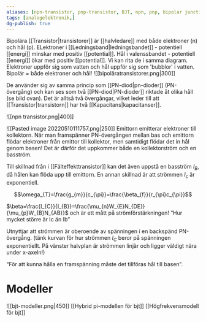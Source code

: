 ```yaml
---
aliases: [npn-transistor, pnp-transistor, BJT, npn, pnp, bipolar junction transistor]
tags: [analogelektronik,]
dg-publish: true
---
```

Bipolära [[Transistor|transistorer]] är [[halvledare]] med både elektroner (n) och hål (p). ELektroner i [[Ledningsband|ledningsbandet]] - potentiell [[energi]] minskar med positiv [[potential]]. Hål i valenssbandet - potentiell [[energi]] ökar med positiv [[potential]]. Vi kan rita de i samma diagram. Elektroner uppför sig som vatten och hål uppför sig som 'bubblor' i vatten. Bipolär = både elektroner och hål!
![[bipoläratransistorer.png|300]]

De använder sig av samma princip som [[PN-diod|pn-dioder]] (PN-övergång) och kan ses som två [[PN-diod|PN-dioder]] riktade åt olika håll (se bild ovan). Det är alltså två övergångar, vilket leder till att [[Transistor|transistorn]] har två [[Kapacitans|kapacitanser]].

![[npn transistor.png|400]]

![[Pasted image 20220510111757.png|250]]
Emittorn emitterar elektroner till kollektorn. När man framspänner PN-övergången mellan bas och emittorn flödar elektroner från emittor till kollektor, men samtidigt flödar det in hål genom basen! Det är därför det uppkommer både en kollektorström och en basström.


Till skillnad från i [[Fälteffekttransistor]] kan det även uppstå en basström $I_B$, då hålen kan flöda upp till emittorn. En annan skillnad är att strömmen $I_c$ är exponentiell.

$$\omega_{T}=\frac{g_{m}}{c_{\pi}}=\frac{\beta_{f}}{r_{\pi}c_{\pi}}$$

$\beta=\frac{I_{C}}{I_{B}}=\frac{\mu_{n}W_{E}N_{DE}}{\mu_{p}W_{B}N_{AB}}$ och är ett mått på strömförstärkningen! “Hur mycket större är Ic än Ib”


Utnyttjar att strömmen är oberoende av spänningen i en backspänd PN-övergång. (tänk kurvan för hur strömmen $I_{C}$ beror på spänningen exponentiellt. På vänster halvplan är strömmen linjär och ligger väldigt nära under x-axeln!) 

“För att kunna hålla en framspänning måste det tillföras hål till basen”. 



# Modeller
![[bjt-modeller.png|450]]
[[Hybrid pi-modellen för bjt]]
[[Högfrekvensmodell för bjt]]
